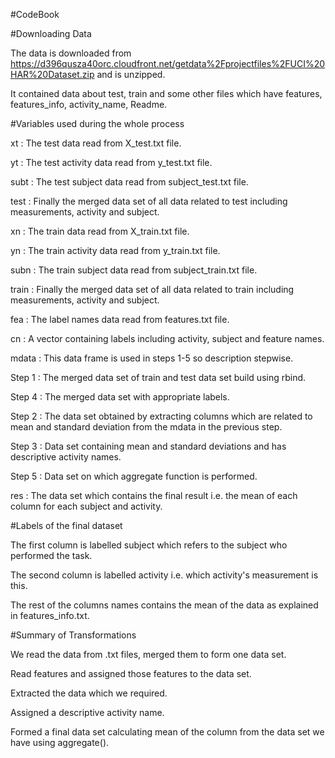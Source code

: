 #CodeBook 

#Downloading Data

The data is downloaded from https://d396qusza40orc.cloudfront.net/getdata%2Fprojectfiles%2FUCI%20HAR%20Dataset.zip and is unzipped.

It contained data about test, train and some other files which have features, features_info, activity_name, Readme.

#Variables used during the whole process

xt : The test data read from X_test.txt file.

yt : The test activity data read from y_test.txt file.

subt : The test subject data read from subject_test.txt file.

test : Finally the merged data set of all data related to test including measurements, activity and subject.

xn : The train data read from X_train.txt file.

yn : The train activity data read from y_train.txt file.

subn : The train subject data read from subject_train.txt file.

train : Finally the merged data set of all data related to train including measurements, activity and subject.

fea : The label names data read from features.txt file.

cn : A vector containing labels including activity, subject and feature names.

mdata : This data frame is used in steps 1-5 so description stepwise.

Step 1 : The merged data set of train and test data set build using rbind.

Step 4 : The merged data set with appropriate labels.

Step 2 : The data set obtained by extracting columns which are related to mean and standard deviation from the mdata in the previous step.

Step 3 : Data set containing mean and standard deviations and has descriptive activity names.

Step 5 : Data set on which aggregate function is performed.

res : The data set which contains the final result i.e. the mean of each column for each subject and activity.

#Labels of the final dataset

The first column is labelled subject which refers to the subject who performed the task.

The second column is labelled activity i.e. which activity's measurement is this. 

The rest of the columns names contains the mean of the data as explained in features_info.txt.

#Summary of Transformations

We read the data from .txt files, merged them to form one data set. 

Read features and assigned those features to the data set.

Extracted the data which we required.

Assigned a descriptive activity name.

Formed a final data set calculating mean of the column from the data set we have using aggregate().
